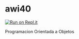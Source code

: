 # awi40

[![Run on Repl.it](https://repl.it/badge/github/hildahernandezguerrero/awi40)](https://repl.it/github/hildahernandezguerrero/awi40)

Programacion Orientada a Objetos
